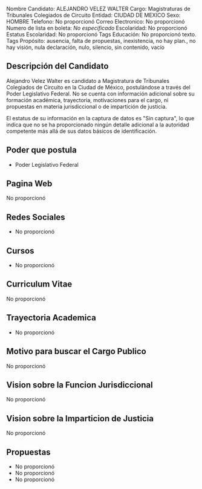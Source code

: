 Nombre Candidato: ALEJANDRO VELEZ WALTER
Cargo: Magistraturas de Tribunales Colegiados de Circuito
Entidad: CIUDAD DE MEXICO
Sexo: HOMBRE
Telefono: No proporcionó
Correo Electronico: No proporcionó
Numero de lista en boleta: *No especificado*
Escolaridad: No proporcionó
Estatus Escolaridad: No proporcionó
Tags Educación: No proporcionó texto.
Tags Propósito: ausencia, falta de propuestas, inexistencia, no hay plan., no hay visión, nula declaración, nulo, silencio, sin contenido, vacío


## Descripción del Candidato 

Alejandro Velez Walter es candidato a Magistratura de Tribunales Colegiados de Circuito en la Ciudad de México, postulándose a través del Poder Legislativo Federal. No se cuenta con información adicional sobre su formación académica, trayectoria, motivaciones para el cargo, ni propuestas en materia jurisdiccional o de impartición de justicia.

El estatus de su información en la captura de datos es "Sin captura", lo que indica que no se ha proporcionado ningún detalle adicional a la autoridad competente más allá de sus datos básicos de identificación.


## Poder que postula

- Poder Legislativo Federal


## Pagina Web

No proporcionó


## Redes Sociales

- No proporcionó


## Cursos

- No proporcionó


## Curriculum Vitae

No proporcionó


## Trayectoria Academica

- No proporcionó


## Motivo para buscar el Cargo Publico

No proporcionó


## Vision sobre la Funcion Jurisdiccional

No proporcionó


## Vision sobre la Imparticion de Justicia

No proporcionó


## Propuestas

- No proporcionó
- No proporcionó
- No proporcionó

